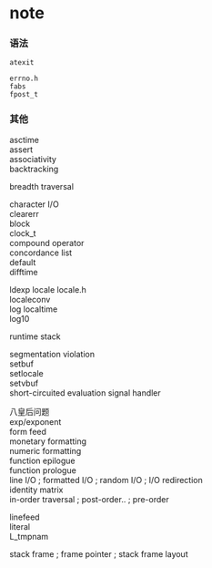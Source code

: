 # note

### 语法

```text
atexit  

errno.h  
fabs  
fpost_t
```

### 其他

asctime  
assert  
associativity  
backtracking

breadth traversal

character I/O  
clearerr  
block  
clock\_t  
compound operator  
concordance list  
default  
difftime

ldexp locale locale.h  
localeconv  
log localtime  
log10

runtime stack

segmentation violation  
setbuf  
setlocale  
setvbuf  
short-circuited evaluation signal handler

八皇后问题  
exp/exponent  
form feed  
monetary formatting  
numeric formatting  
function epilogue  
function prologue  
line I/O ; formatted I/O ; random I/O ; I/O redirection  
identity matrix  
in-order traversal ; post-order.. ; pre-order

linefeed  
literal  
L\_tmpnam

stack frame ; frame pointer ; stack frame layout


